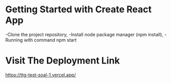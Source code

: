# Getting Started with Create React App

-Clone the project repository, -Install node package manager (npm install), -Running with command npm start

# Visit The Deployment Link

https://ttg-test-soal-1.vercel.app/
